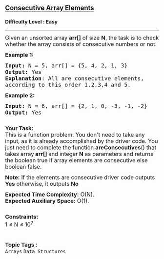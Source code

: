 <h2><a href="https://www.geeksforgeeks.org/problems/consecutive-array-elements2711/1?itm_source=geeksforgeeks&itm_medium=article&itm_campaign=bottom_sticky_on_article">Consecutive Array Elements</a></h2><h3>Difficulty Level : Easy</h3><hr><div class="problems_problem_content__Xm_eO"><p><span style="font-size:18px">Given an unsorted array&nbsp;<strong>arr[]</strong> of size <strong>N</strong>, the task is to check whether the array consists of consecutive numbers or not.</span></p>

<p><span style="font-size:18px"><strong>Example 1:</strong></span></p>

<pre><span style="font-size:18px"><strong>Input: </strong>N = 5, arr[] = {5, 4, 2, 1, 3}
<strong>Output:</strong> Yes
<strong>Explanation</strong>: All are consecutive elements,
according to this order 1,2,3,4 and 5.</span></pre>

<p><span style="font-size:18px"><strong>Example 2:</strong></span></p>

<pre><span style="font-size:18px"><strong>Input: </strong>N = 6, arr[] = {2, 1, 0, -3, -1, -2}
<strong>Output:</strong> Yes</span></pre>

<p><br>
<span style="font-size:18px"><strong>Your Task:</strong><br>
This is a function problem. You don't need to take any input, as it is already accomplished by the driver code. You just need to complete the function <strong>areConsecutives</strong>() that takes array<strong> arr[] </strong>and integer<strong> N</strong>&nbsp;as parameters and returns the boolean true if array elements are consecutive else boolean false.</span></p>

<p><span style="font-size:18px"><strong>Note:</strong> If the elements are consecutive driver code outputs <strong>Yes</strong> otherwise, it outputs <strong>No</strong></span></p>

<p><span style="font-size:18px"><strong>Expected Time Complexity:</strong> O(N).<br>
<strong>Expected Auxiliary Space:</strong> O(1).</span></p>

<p><br>
<span style="font-size:18px"><strong>Constraints:</strong><br>
1 ≤ N ≤ 10<sup>7</sup></span></p>
</div><br><p><span style=font-size:18px><strong>Topic Tags : </strong><br><code>Arrays</code>&nbsp;<code>Data Structures</code>&nbsp;